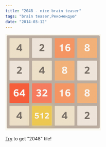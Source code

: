 ```yaml
---
title: "2048 - nice brain teaser"
tags: "brain teaser,Рекомендую"
date: "2014-03-12"
---
```


[![](images/Q0Y-_Skolhp9Co1zjmQODhJEXccvuBG3stq9U8rCfoY-297x300.png "Q0Y-_Skolhp9Co1zjmQODhJEXccvuBG3stq9U8rCfoY")](https://gabrielecirulli.github.io/2048/)

[Try](https://gabrielecirulli.github.io/2048/) to get "2048" tile!
